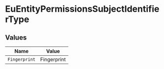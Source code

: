 # EuEntityPermissionsSubjectIdentifierType


## Values

| Name          | Value         |
| ------------- | ------------- |
| `Fingerprint` | Fingerprint   |